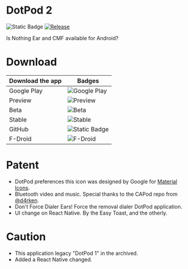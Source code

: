 # DotPod 2
![Static Badge](https://img.shields.io/badge/Emoji%20Status-grey?logo=HuggingFace) [![Release](https://img.shields.io/github/v/release/NurMi-io/DotPod?include_prereleases)](https://github.com/NurMi-io/DotPod2/releases/latest)

Is Nothing Ear and CMF available for Android?
# Download
| Download the app | Badges          |
| ------- | ------------------ |
| Google Play   | ![Google Play](https://img.shields.io/badge/Google%20Play-Coming%20Soon-green?logo=GooglePlay&logoColor=%239fd900) |
| Preview    | ![Preview](https://img.shields.io/badge/Preview-Coming%20Soon-green?logo=Android&logoColor=%239fd900&label=Preview) |
| Beta   | ![Beta](https://img.shields.io/badge/Beta-Coming%20Soon-green?logo=Android&logoColor=%239fd900) |
| Stable   | ![Stable](https://img.shields.io/badge/Stable-Coming%20Soon-green?logo=Android&logoColor=%239fd900)                |
| GitHub   | ![Static Badge](https://img.shields.io/badge/GitHub-Coming%20Soon-green?logo=GitHub&logoColor=%239fd900)                |
| F-Droid   | ![F-Droid](https://img.shields.io/badge/FDroid-Coming%20Soon-green?logo=F-Droid&logoColor=%239fd900&label=F-Droid) |
# Patent
* DotPod preferences this icon was designed by Google for [Material Icons](https://pictogrammers.com/library/mdi/).
* Bluetooth video and music. Special thanks to the CAPod repo from [@d4rken](https://github.com/d4rken).
* Don't Force Dialer Ears! Force the removal dialer DotPod application.
* UI change on React Native. By the Easy Toast, and the otherly.
# Caution
* This application legacy "DotPod 1" in the archived.
* Added a React Native changed.
